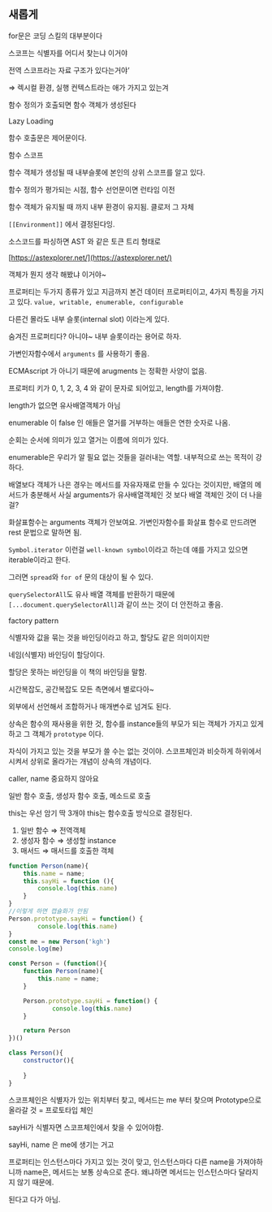 ## 새롭게 
for문은 코딩 스킬의 대부분이다

스코프는 식별자를 어디서 찾는냐 이거야

전역 스코프라는 자료 구조가 있다는거야’

⇒ 렉시컬 환경, 실행 컨텍스트라는 애가 가지고 있는겨

함수 정의가 호출되면 함수 객체가 생성된다

Lazy Loading

함수 호출문은 제어문이다.

함수 스코프

함수 객체가 생성될 때 내부슬롯에 본인의 상위 스코프를 알고 있다.

함수 정의가 평가되는 시점, 함수 선언문이면 런타임 이전

함수 객체가 유지될 때 까지 내부 환경이 유지됨. 클로저 그 자체

`[[Environment]]` 에서 결정된다잉.

소스코드를 파싱하면 AST 와 같은 토큰 트리 형태로

[https://astexplorer.net/](https://astexplorer.net/)

객체가 뭔지 생각 해봤냐 이거야~

프로퍼티는 두가지 종류가 있고 지금까지 본건 데이터 프로퍼티이고, 4가지 특징을 가지고 있다. `value, writable, enumerable, configurable`  

다른건 몰라도 내부 슬롯(internal slot) 이라는게 있다.

숨겨진 프로퍼티다? 아니야~ 내부 슬롯이라는 용어로 하자.

가변인자함수에서 `arguments` 를 사용하기 좋음.

ECMAscript 가 아니기 때문에 arugments 는 정확한 사양이 없음. 

프로퍼티 키가 0, 1, 2, 3, 4 와 같이 문자로 되어있고, length를 가져야함.

length가 없으면 유사배열객체가 아님

enumerable 이 false 인 애들은 열거를 거부하는 애들은 연한 숫자로 나옴. 

순회는 순서에 의미가 있고 열거는 이름에 의미가 있다.

enumerable은 우리가 알 필요 없는 것들을 걸러내는 역할. 내부적으로 쓰는 목적이 강하다.

배열보다 객체가 나은 경우는 메서드를 자유자재로 만들 수 있다는 것이지만, 배열의 메서드가 충분해서 사실 arguments가 유사배열객체인 것 보다 배열 객체인 것이 더 나을걸?

화살표함수는 arguments 객체가 안보여요. 가변인자함수를 화살표 함수로 만드려면 rest 문법으로 말하면 됨.

`Symbol.iterator` 이런걸 `well-known symbol`이라고 하는데 얘를 가지고 있으면 iterable이라고 한다.

그러면 `spread`와 `for of` 문의 대상이 될 수 있다.

`querySelectorAll`도 유사 배열 객체를 반환하기 때문에 `[...document.querySelectorAll]`과 같이 쓰는 것이 더 안전하고 좋음.

factory pattern 

식별자와 값을 묶는 것을 바인딩이라고 하고, 할당도 같은 의미이지만

네임(식별자) 바인딩이 할당이다.

할당은 못하는 바인딩을 이 책의 바인딩을 말함.

시간복잡도, 공간복잡도 모든 측면에서 별로다아~

외부에서 선언해서 조합하거나 매개변수로 넘겨도 된다.

상속은 함수의 재사용을 위한 것, 함수를 instance들의 부모가 되는 객체가 가지고 있게하고 그 객체가 `prototype` 이다.

자식이 가지고 있는 것을 부모가 쓸 수는 없는 것이야. 스코프체인과 비슷하게 하위에서 시켜서 상위로 올라가는 개념이 상속의 개념이다.

caller, name 중요하지 않아요

일반 함수 호출, 생성자 함수 호출, 메소드로 호출

this는 우선 암기 딱 3개야 this는 함수호출 방식으로 결정된다.

1. 일반 함수 ⇒ 전역객체
2. 생성자 함수 ⇒ 생성할 instance
3. 매서드 ⇒ 매서드를 호출한 객체

```jsx
function Person(name){
	this.name = name;
	this.sayHi = function (){
		console.log(this.name)
	}
}
//이렇게 하면 캡슐화가 안됨
Person.prototype.sayHi = function() {
		console.log(this.name)
}
const me = new Person('kgh')
console.log(me)
```

```jsx
const Person = (function(){
	function Person(name){
		this.name = name;
	}

	Person.prototype.sayHi = function() {
			console.log(this.name)
	}

	return Person
})()
```

```jsx
class Person(){
	constructor(){
		
	}
}
```

스코프체인은 식별자가 있는 위치부터 찾고, 메서드는 me 부터 찾으며 Prototype으로 올라갈 것 = 프로토타입 체인 

sayHi가 식별자면 스코프체인에서 찾을 수 있어야함.

sayHi, name 은 me에 생기는 거고

프로퍼티는 인스턴스마다 가지고 있는 것이 맞고, 인스턴스마다 다른 name을 가져야하니까 name은,  메서드는 보통 상속으로 준다. 왜냐하면 메서드는 인스턴스마다 달라지지 않기 때문에.

된다고 다가 아님.
